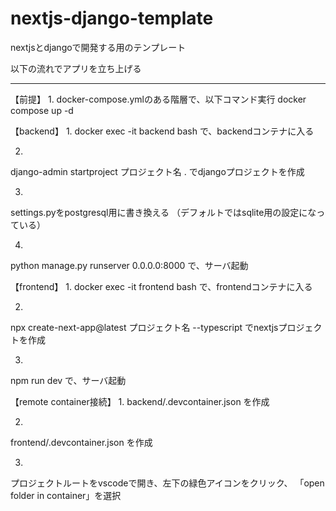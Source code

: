 # nextjs-django-template

nextjsとdjangoで開発する用のテンプレート

以下の流れでアプリを立ち上げる

-------------------

【前提】
1.
docker-compose.ymlのある階層で、以下コマンド実行
docker compose up -d

【backend】
1.
docker exec -it backend bash
で、backendコンテナに入る

2.
django-admin startproject プロジェクト名 .
でdjangoプロジェクトを作成

3.
settings.pyをpostgresql用に書き換える
（デフォルトではsqlite用の設定になっている）

4.
python manage.py runserver 0.0.0.0:8000
で、サーバ起動


【frontend】
1.
docker exec -it frontend bash
で、frontendコンテナに入る

2.
npx create-next-app@latest プロジェクト名 --typescript
でnextjsプロジェクトを作成

3.
npm run dev
で、サーバ起動


【remote container接続】
1.
backend/.devcontainer.json
を作成

2.
frontend/.devcontainer.json
を作成

3.
プロジェクトルートをvscodeで開き、左下の緑色アイコンをクリック、
「open folder in container」を選択